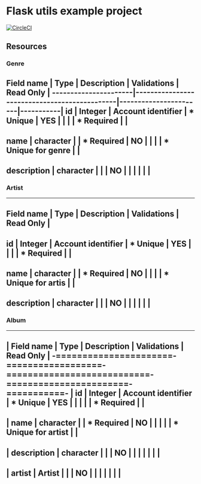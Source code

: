 # Flask utils example project

[![CircleCI](https://circleci.com/gh/Riffstation/flaskutilsexample.svg?style=svg)](https://circleci.com/gh/Riffstation/flaskutilsexample)


## Resources


### Genre

 Field name           | Type             | Description               | Validations           | Read Only |
----------------------|----------------------------------------------|-----------------------|-----------|
 id                   | Integer          | Account identifier        | * Unique              | YES       |
                      |                  |                           | * Required            |           |
----------------------------------------------------------------------------------------------------------
 name                 | character        |                           | * Required            | NO        |
                      |                  |                           | * Unique for   genre  |           |
----------------------------------------------------------------------------------------------------------
 description          | character        |                           |                       | NO        |
                      |                  |                           |                       |           |
----------------------------------------------------------------------------------------------------------



### Artist

----------------------------------------------------------------------------------------------------------
 Field name           | Type             | Description               | Validations           | Read Only |
----------------------------------------------------------------------------------------------------------
 id                   | Integer          | Account identifier        | * Unique              | YES       |
                      |                  |                           | * Required            |           |
----------------------------------------------------------------------------------------------------------
 name                 | character        |                           | * Required            | NO        |
                      |                  |                           | * Unique for artis    |           |
----------------------------------------------------------------------------------------------------------
 description          | character        |                           |                       | NO        |
                      |                  |                           |                       |           |
----------------------------------------------------------------------------------------------------------



### Album

-----------------------------------------------------------------------------------------------------------
| Field name           | Type             | Description               | Validations           | Read Only |
-======================-==================-===========================-=======================-===========-
| id                   | Integer          | Account identifier        | * Unique              | YES       |
|                      |                  |                           | * Required            |           |
-----------------------------------------------------------------------------------------------------------
| name                 | character        |                           | * Required            | NO        |
|                      |                  |                           | * Unique for artist   |           |
-----------------------------------------------------------------------------------------------------------
| description          | character        |                           |                       | NO        |
|                      |                  |                           |                       |           |
-----------------------------------------------------------------------------------------------------------
| artist               | Artist           |                           |                       | NO        |
|                      |                  |                           |                       |           |
-----------------------------------------------------------------------------------------------------------
